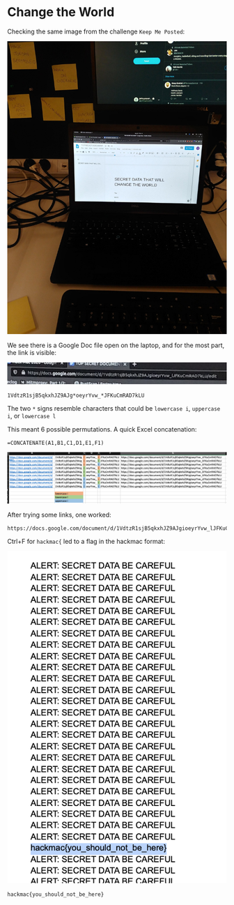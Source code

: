 # Change the World

Checking the same image from the challenge `Keep Me Posted`:

![1](1.jpg)

We see there is a Google Doc file open on the laptop, and for the most part, the link is visible:

![2](2.jpg)

```
1VdtzR1sjB5qkxhJZ9AJg*oeyrYvw_*JFKuCmRAD7kLU
```
The two `*` signs resemble characters that could be `lowercase i`, `uppercase i`, or `lowercase l`

This meant 6 possible permutations. A quick Excel concatenation:

```
=CONCATENATE(A1,B1,C1,D1,E1,F1)
```

![3](3.jpg)

After trying some links, one worked:

```
https://docs.google.com/document/d/1VdtzR1sjB5qkxhJZ9AJgioeyrYvw_lJFKuCmRAD7kLU/edit
```

Ctrl+F for `hackmac{` led to a flag in the hackmac format:

![4](4.jpg)

```
hackmac{you_should_not_be_here}
```